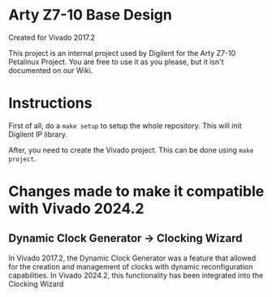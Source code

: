# Arty Z7-10 Base Design
Created for Vivado 2017.2

This project is an internal project used by Digilent for the Arty Z7-10 
Petalinux Project. You are free to use it as you please, but it isn't 
documented on our Wiki.

# Instructions

First of all, do a `make setup` to setup the whole repository.
This will init Digilent IP library.

After, you need to create the Vivado project. This can be done using `make project`.


# Changes made to make it compatible with Vivado 2024.2

## Dynamic Clock Generator -> Clocking Wizard

In Vivado 2017.2, the Dynamic Clock Generator was a feature that allowed for the creation and management of clocks with dynamic reconfiguration capabilities. In Vivado 2024.2, this functionality has been integrated into the Clocking Wizard
